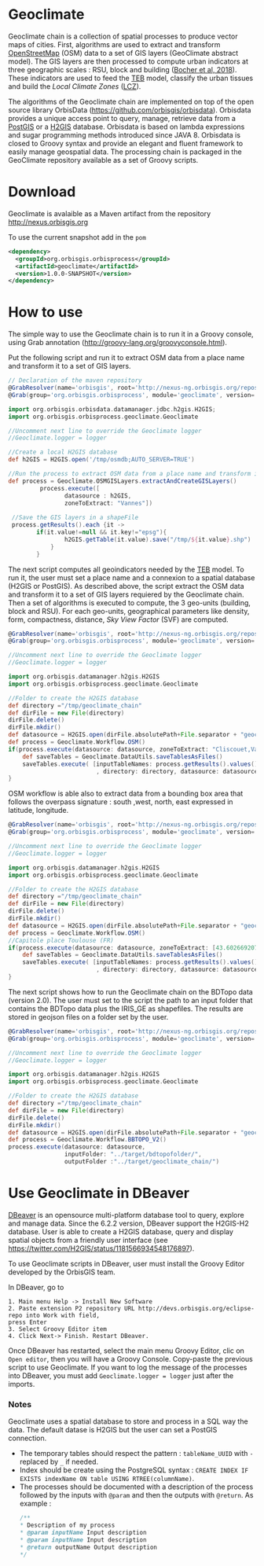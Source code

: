 # Geoclimate

Geoclimate chain is a collection of spatial processes to produce vector maps of cities. First, algorithms are used to extract and transform [OpenStreetMap](https://www.openstreetmap.org) (OSM) data to a set of GIS layers (GeoClimate abstract model). The GIS layers are then processed  to compute urban indicators at three geographic scales : RSU, block and building ([Bocher et al, 2018](http://dx.doi.org/10.1016/j.uclim.2018.01.008)). These indicators are used to feed the [TEB](http://www.umr-cnrm.fr/spip.php?article199) model, classify the urban tissues and build the *Local Climate Zones* ([LCZ](http://www.wudapt.org/lcz/)).

The algorithms of the Geoclimate chain are implemented on top of the open source library OrbisData (https://github.com/orbisgis/orbisdata). Orbisdata provides a unique access point to query, manage, retrieve data from a [PostGIS](https://postgis.net/) or a [H2GIS](http://www.h2gis.org/) database. Orbisdata is based on lambda expressions and sugar programming methods introduced since JAVA 8. Orbisdata is closed to Groovy syntax and provide an elegant and fluent framework to easily manage geospatial data. The processing chain is packaged in the GeoClimate repository available as a set of  Groovy scripts.

# Download

Geoclimate is avalaible as a Maven artifact from the repository http://nexus.orbisgis.org

To use the current snapshot add in the `pom`

```xml
<dependency>
  <groupId>org.orbisgis.orbisprocess</groupId>
  <artifactId>geoclimate</artifactId>
  <version>1.0.0-SNAPSHOT</version>
</dependency>
```


# How to use

The simple way to use the Geoclimate chain is to run it in a Groovy console, using Grab annotation (http://groovy-lang.org/groovyconsole.html).

Put the following script and run it to extract OSM data from a place name and transform it to a set of GIS layers.

```groovy
// Declaration of the maven repository
@GrabResolver(name='orbisgis', root='http://nexus-ng.orbisgis.org/repository/orbisgis/')
@Grab(group='org.orbisgis.orbisprocess', module='geoclimate', version='1.0.0-SNAPSHOT')

import org.orbisgis.orbisdata.datamanager.jdbc.h2gis.H2GIS;
import org.orbisgis.orbisprocess.geoclimate.Geoclimate

//Uncomment next line to override the Geoclimate logger
//Geoclimate.logger = logger

//Create a local H2GIS database
def h2GIS = H2GIS.open('/tmp/osmdb;AUTO_SERVER=TRUE')

//Run the process to extract OSM data from a place name and transform it to a set of GIS layers needed by Geoclimate
def process = Geoclimate.OSMGISLayers.extractAndCreateGISLayers()
         process.execute([
                datasource : h2GIS,
                zoneToExtract: "Vannes"])
 
 //Save the GIS layers in a shapeFile        
 process.getResults().each {it ->
        if(it.value!=null && it.key!="epsg"){
                h2GIS.getTable(it.value).save("/tmp/${it.value}.shp")
            }
        }

```
The next script computes all geoindicators needed by the [TEB](http://www.umr-cnrm.fr/spip.php?article199) model. To run it, the user must set a place name and a connexion to a spatial database (H2GIS or PostGIS). As described above, the script extract the OSM data and transform it to a set of GIS layers requiered by the Geoclimate chain. Then a set of algorithms is executed to compute, the 3 geo-units (building, block and RSU). For each geo-units, geographical parameters like density, form, compactness, distance, *Sky View Factor* (SVF) are computed.

```groovy
@GrabResolver(name='orbisgis', root='http://nexus-ng.orbisgis.org/repository/orbisgis/')
@Grab(group='org.orbisgis.orbisprocess', module='geoclimate', version='1.0.0-SNAPSHOT')

//Uncomment next line to override the Geoclimate logger
//Geoclimate.logger = logger

import org.orbisgis.datamanager.h2gis.H2GIS
import org.orbisgis.orbisprocess.geoclimate.Geoclimate

//Folder to create the H2GIS database
def directory ="/tmp/geoclimate_chain"
def dirFile = new File(directory)
dirFile.delete()
dirFile.mkdir()
def datasource = H2GIS.open(dirFile.absolutePath+File.separator + "geoclimate_chain_db;AUTO_SERVER=TRUE")
def process = Geoclimate.Workflow.OSM()
if(process.execute(datasource: datasource, zoneToExtract: "Cliscouet,Vannes")){
    def saveTables = Geoclimate.DataUtils.saveTablesAsFiles()
    saveTables.execute( [inputTableNames: process.getResults().values()
                         , directory: directory, datasource: datasource])
}
```

OSM workflow is able also to extract data from a bounding box area that follows the overpass signature : south ,west, north, east expressed in latitude, longitude.

```groovy
@GrabResolver(name='orbisgis', root='http://nexus-ng.orbisgis.org/repository/orbisgis/')
@Grab(group='org.orbisgis.orbisprocess', module='geoclimate', version='1.0.0-SNAPSHOT')

//Uncomment next line to override the Geoclimate logger
//Geoclimate.logger = logger

import org.orbisgis.datamanager.h2gis.H2GIS
import org.orbisgis.orbisprocess.geoclimate.Geoclimate

//Folder to create the H2GIS database
def directory ="/tmp/geoclimate_chain"
def dirFile = new File(directory)
dirFile.delete()
dirFile.mkdir()
def datasource = H2GIS.open(dirFile.absolutePath+File.separator + "geoclimate_chain_db;AUTO_SERVER=TRUE")
def process = Geoclimate.Workflow.OSM()
//Capitole place Toulouse (FR)
if(process.execute(datasource: datasource, zoneToExtract: [43.60266920799841,1.4410436153411863,43.60627011352819,1.4467030763626099])){
    def saveTables = Geoclimate.DataUtils.saveTablesAsFiles()
    saveTables.execute( [inputTableNames: process.getResults().values()
                         , directory: directory, datasource: datasource])
}
```


The next script shows how to run the Geoclimate chain on the BDTopo data (version 2.0). The user must set to the script the path to an input folder that contains the BDTopo data plus the IRIS_GE as shapefiles. 
The results are stored in geojson files on a folder set by the user.

```groovy
@GrabResolver(name='orbisgis', root='http://nexus-ng.orbisgis.org/repository/orbisgis/')
@Grab(group='org.orbisgis.orbisprocess', module='geoclimate', version='1.0.0-SNAPSHOT')

//Uncomment next line to override the Geoclimate logger
//Geoclimate.logger = logger

import org.orbisgis.datamanager.h2gis.H2GIS
import org.orbisgis.orbisprocess.geoclimate.Geoclimate

//Folder to create the H2GIS database
def directory ="/tmp/geoclimate_chain"
def dirFile = new File(directory)
dirFile.delete()
dirFile.mkdir()
def datasource = H2GIS.open(dirFile.absolutePath+File.separator + "geoclimate_chain_db;AUTO_SERVER=TRUE")
def process = Geoclimate.Workflow.BBTOPO_V2()
process.execute(datasource: datasource,
                inputFolder: "../target/bdtopofolder/",
                outputFolder :"../target/geoclimate_chain/")

```

# Use Geoclimate in DBeaver

[DBeaver](https://dbeaver.io/) is an opensource multi-platform database tool to query, explore and manage data. Since the  6.2.2 version, DBeaver support the H2GIS-H2 database. User is able to create a H2GIS database, query and display spatial objects from a friendly user interface (see https://twitter.com/H2GIS/status/1181566934548176897).

To use Geoclimate scripts in DBeaver, user must install the Groovy Editor developed by the OrbisGIS team.  

In DBeaver, go to 

    1. Main menu Help -> Install New Software
    2. Paste extension P2 repository URL http://devs.orbisgis.org/eclipse-repo into Work with field,
    press Enter
    3. Select Groovy Editor item
    4. Click Next-> Finish. Restart DBeaver.

Once DBeaver has restarted, select the main menu Groovy Editor, clic on `Open editor`, then you will have a Groovy Console.
Copy-paste the previous script to use Geoclimate.
If you want to log the message of the processes into DBeaver, you must add `Geoclimate.logger = logger` just after the imports.


### Notes

Geoclimate uses a spatial database to store and process in a SQL way the data. The default datase is H2GIS but the user can set a PostGIS connection.

 - The temporary tables should respect the pattern : `tableName_UUID` with `-` replaced by `_` if needed.
 - Index should be create using the PostgreSQL syntax : `CREATE INDEX IF EXISTS indexName ON table USING RTREE(columnName)`.
 - The processes should be documented with a description of the process followed by the inputs with `@param` and then the outputs with `@return`. As example :
    ``` java
    /**
    * Description of my process
    * @param inputName Input description
    * @param inputName Input description
    * @return outputName Output description
    */
    ```
